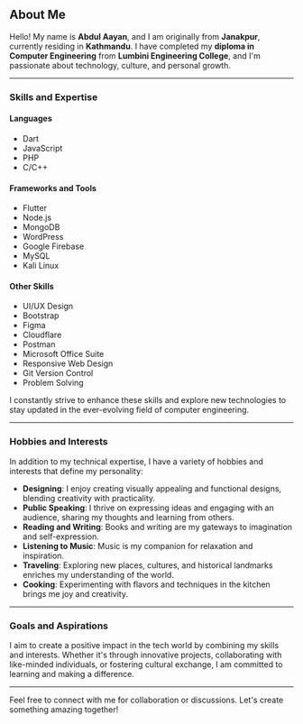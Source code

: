 ## About Me
Hello! My name is **Abdul Aayan**, and I am originally from **Janakpur**, currently residing in **Kathmandu**. I have completed my **diploma in Computer Engineering** from **Lumbini Engineering College**, and I'm passionate about technology, culture, and personal growth.  

---

### Skills and Expertise

#### Languages
- Dart  
- JavaScript  
- PHP  
- C/C++  

#### Frameworks and Tools
- Flutter  
- Node.js  
- MongoDB  
- WordPress  
- Google Firebase  
- MySQL  
- Kali Linux  

#### Other Skills
- UI/UX Design  
- Bootstrap  
- Figma  
- Cloudflare  
- Postman  
- Microsoft Office Suite  
- Responsive Web Design  
- Git Version Control  
- Problem Solving  

I constantly strive to enhance these skills and explore new technologies to stay updated in the ever-evolving field of computer engineering.  

---

### Hobbies and Interests
In addition to my technical expertise, I have a variety of hobbies and interests that define my personality:
- **Designing**: I enjoy creating visually appealing and functional designs, blending creativity with practicality.  
- **Public Speaking**: I thrive on expressing ideas and engaging with an audience, sharing my thoughts and learning from others.  
- **Reading and Writing**: Books and writing are my gateways to imagination and self-expression.  
- **Listening to Music**: Music is my companion for relaxation and inspiration.  
- **Traveling**: Exploring new places, cultures, and historical landmarks enriches my understanding of the world.  
- **Cooking**: Experimenting with flavors and techniques in the kitchen brings me joy and creativity.  

---

### Goals and Aspirations
I aim to create a positive impact in the tech world by combining my skills and interests. Whether it's through innovative projects, collaborating with like-minded individuals, or fostering cultural exchange, I am committed to learning and making a difference.

---

Feel free to connect with me for collaboration or discussions. Let's create something amazing together!
